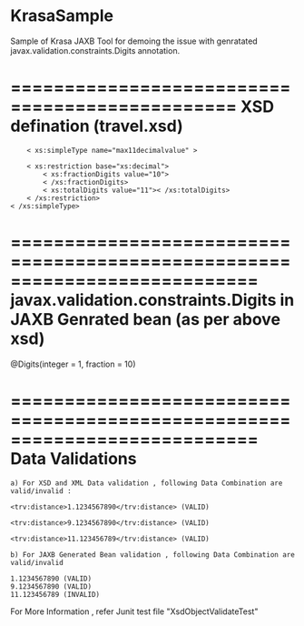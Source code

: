 # KrasaSample
Sample of Krasa JAXB Tool for demoing the issue with genratated javax.validation.constraints.Digits annotation.

===============================================
XSD defination (travel.xsd)
==============================================
        < xs:simpleType name="max11decimalvalue" >
 
		< xs:restriction base="xs:decimal">
			< xs:fractionDigits value="10">
			< /xs:fractionDigits>
			< xs:totalDigits value="11">< /xs:totalDigits>
		< /xs:restriction>
	< /xs:simpleType>
===========================================================================
javax.validation.constraints.Digits in JAXB Genrated bean (as per above xsd)
===========================================================================
 @Digits(integer = 1, fraction = 10)
	
	
===========================================================================
Data Validations
===========================================================================
	a) For XSD and XML Data validation , following Data Combination are valid/invalid :
	
	<trv:distance>1.1234567890</trv:distance> (VALID)
	
	<trv:distance>9.1234567890</trv:distance> (VALID)
	
	<trv:distance>11.123456789</trv:distance> (VALID)
    
	b) For JAXB Generated Bean validation , following Data Combination are valid/invalid
     
	1.1234567890 (VALID)
	9.1234567890 (VALID)
	11.123456789 (INVALID)
	
For More Information , refer Junit test file "XsdObjectValidateTest"

	

